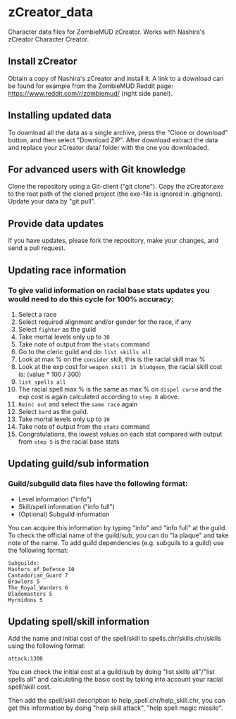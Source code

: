 # zCreator_data
Character data files for ZombieMUD zCreator. Works with Nashira's zCreator Character Creator.

## Install zCreator

Obtain a copy of Nashira's zCreator and install it. A link to a download can be found for example from the ZombieMUD Reddit page: https://www.reddit.com/r/zombiemud/ (right side panel).

## Installing updated data

To download all the data as a single archive, press the "Clone or download" button, and then select "Download ZIP". After download extract the data and replace your zCreator data/ folder with the one you downloaded.

## For advanced users with Git knowledge

Clone the repository using a Git-client ("git clone"). Copy the zCreator.exe to the root path of the cloned project (the exe-file is ignored in .gitignore). Update your data by "git pull".

## Provide data updates

If you have updates, please fork the repository, make your changes, and send a pull request.

## Updating race information

### To give valid information on racial base stats updates you would need to do this cycle for 100% accuracy:
1. Select a race
2. Select required alignment and/or gender for the race, if any
3. Select `fighter` as the guild
4. Take mortal levels only up to `30`
5. Take note of output from the `stats` command
6. Go to the cleric guild and do: `list skills all`
7. Look at max % on the `consider` skill, this is the racial skill max %
8. Look at the exp cost for `weapon skill 1h bludgeon`, the racial skill cost is: (value * 100 / 300)
9. `list spells all`
10. The racial spell max % is the same as max % on `dispel curse` and the exp cost is again calculated according to `step 8` above.
11. `Reinc out` and select the `same race` again
12. Select `bard` as the guild.
13. Take mortal levels only up to `30`
14. Take note of output from the `stats` command
15. Congratulations, the lowest values on each stat compared with output from `step 5` is the racial base stats


## Updating guild/sub information

### Guild/subguild data files have the following format:
- Level information ("info")
- Skill/spell information ("info full")
- (Optional) Subguild information

You can acquire this information by typing "info" and "info full" at the guild. To check the official name of the guild/sub, you can do "la plaque" and take note of the name. To add guild dependencies (e.g. subguils to a guild) use the following format:
```
Subguilds:
Masters_of_Defence 10
Cantadorian_Guard 7
Brawlers 5
The_Royal_Warders 6
Blademasters 5
Myrmidons 5
```

## Updating spell/skill information

Add the name and initial cost of the spell/skill to spells.chr/skills.chr/skills using the following format:
```
attack:1300
```
You can check the initial cost at a guild/sub by doing "list skills all"/"list spells all" and calculating the basic cost by taking into account your racial spell/skill cost.

Then add the spell/skill description to help_spell.chr/help_skill.chr, you can get this information by doing "help skill attack", "help spell magic missile".

